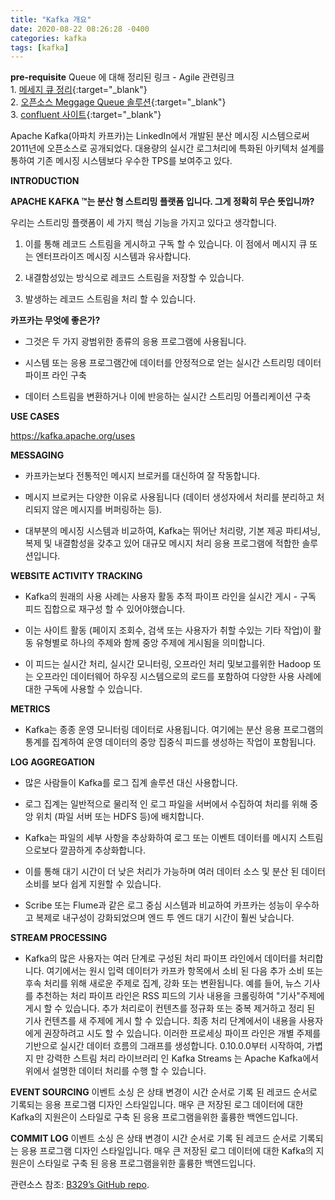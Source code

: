 ```yaml
---
title: "Kafka 개요"
date: 2020-08-22 08:26:28 -0400
categories: kafka
tags: [kafka]
---
```


__pre-requisite__
    Queue 에 대해 정리된 링크
    - Agile 관련링크  
    1. [메세지 큐 정리](https://shortstories.gitbooks.io/studybook/content/message_queue_c815_b9ac.html "alt text"){:target="_blank"}  
    2. [오픈소스 Meggage Queue 솔루션](https://kanilog.com/entry/%EC%98%A4%ED%94%88%EC%86%8C%EC%8A%A4-Message-Queue-%EC%86%94%EB%A3%A8%EC%85%98 "alt text"){:target="_blank"}  
    3. [confluent 사이트](https://www.confluent.io/ "alt text"){:target="_blank"}  
    

Apache Kafka(아파치 카프카)는 LinkedIn에서 개발된 분산 메시징 시스템으로써 2011년에 오픈소스로 공개되었다.
대용량의 실시간 로그처리에 특화된 아키텍처 설계를 통하여 기존 메시징 시스템보다 우수한 TPS를 보여주고 있다.

**INTRODUCTION**

**APACHE KAFKA ™는 분산 형 스트리밍 플랫폼 입니다. 그게 정확히 무슨 뜻입니까?**

우리는 스트리밍 플랫폼이 세 가지 핵심 기능을 가지고 있다고 생각합니다.

1. 이를 통해 레코드 스트림을 게시하고 구독 할 수 있습니다. 이 점에서 메시지 큐 또는 엔터프라이즈 메시징 시스템과 유사합니다.

2. 내결함성있는 방식으로 레코드 스트림을 저장할 수 있습니다.

3. 발생하는 레코드 스트림을 처리 할 수 있습니다.

**카프카는 무엇에 좋은가?**

 - 그것은 두 가지 광범위한 종류의 응용 프로그램에 사용됩니다.

 - 시스템 또는 응용 프로그램간에 데이터를 안정적으로 얻는 실시간 스트리밍 데이터 파이프 라인 구축

 - 데이터 스트림을 변환하거나 이에 반응하는 실시간 스트리밍 어플리케이션 구축

**USE CASES**

https://kafka.apache.org/uses

**MESSAGING**
 - 카프카는보다 전통적인 메시지 브로커를 대신하여 잘 작동합니다.

 - 메시지 브로커는 다양한 이유로 사용됩니다 (데이터 생성자에서 처리를 분리하고 처리되지 않은 메시지를 버퍼링하는 등).

 - 대부분의 메시징 시스템과 비교하여, Kafka는 뛰어난 처리량, 기본 제공 파티셔닝, 복제 및 내결함성을 갖추고 있어 대규모 메시지 처리 응용 프로그램에 적합한 솔루션입니다.

**WEBSITE ACTIVITY TRACKING**
 - Kafka의 원래의 사용 사례는 사용자 활동 추적 파이프 라인을 실시간 게시 - 구독 피드 집합으로 재구성 할 수 있어야했습니다.

 - 이는 사이트 활동 (페이지 조회수, 검색 또는 사용자가 취할 수있는 기타 작업)이 활동 유형별로 하나의 주제와 함께 중앙 주제에 게시됨을 의미합니다.

 - 이 피드는 실시간 처리, 실시간 모니터링, 오프라인 처리 및보고를위한 Hadoop 또는 오프라인 데이터웨어 하우징 시스템으로의 로드를 포함하여 다양한 사용 사례에 대한 구독에 사용할 수 있습니다.

**METRICS**

 - Kafka는 종종 운영 모니터링 데이터로 사용됩니다. 여기에는 분산 응용 프로그램의 통계를 집계하여 운영 데이터의 중앙 집중식 피드를 생성하는 작업이 포함됩니다.

**LOG AGGREGATION**

 - 많은 사람들이 Kafka를 로그 집계 솔루션 대신 사용합니다.

 - 로그 집계는 일반적으로 물리적 인 로그 파일을 서버에서 수집하여 처리를 위해 중앙 위치 (파일 서버 또는 HDFS 등)에 배치합니다.

 - Kafka는 파일의 세부 사항을 추상화하여 로그 또는 이벤트 데이터를 메시지 스트림으로보다 깔끔하게 추상화합니다.

 - 이를 통해 대기 시간이 더 낮은 처리가 가능하며 여러 데이터 소스 및 분산 된 데이터 소비를 보다 쉽게 지원할 수 있습니다.

 - Scribe 또는 Flume과 같은 로그 중심 시스템과 비교하여 카프카는 성능이 우수하고 복제로 내구성이 강화되었으며 엔드 투 엔드 대기 시간이 훨씬 낮습니다.

**STREAM PROCESSING**

 - Kafka의 많은 사용자는 여러 단계로 구성된 처리 파이프 라인에서 데이터를 처리합니다. 여기에서는 원시 입력 데이터가 카프카 항목에서 소비 된 다음 추가 소비 또는 후속 처리를 위해 새로운 주제로 집계, 강화 또는 변환됩니다. 예를 들어, 뉴스 기사를 추천하는 처리 파이프 라인은 RSS 피드의 기사 내용을 크롤링하여 "기사"주제에 게시 할 수 있습니다. 추가 처리로이 컨텐츠를 정규화 또는 중복 제거하고 정리 된 기사 컨텐츠를 새 주제에 게시 할 수 있습니다. 최종 처리 단계에서이 내용을 사용자에게 권장하려고 시도 할 수 있습니다. 이러한 프로세싱 파이프 라인은 개별 주제를 기반으로 실시간 데이터 흐름의 그래프를 생성합니다. 0.10.0.0부터 시작하여, 가볍지 만 강력한 스트림 처리 라이브러리 인 Kafka Streams 는 Apache Kafka에서 위에서 설명한 데이터 처리를 수행 할 수 있습니다.

**EVENT SOURCING**
이벤트 소싱 은 상태 변경이 시간 순서로 기록 된 레코드 순서로 기록되는 응용 프로그램 디자인 스타일입니다. 매우 큰 저장된 로그 데이터에 대한 Kafka의 지원은이 스타일로 구축 된 응용 프로그램을위한 훌륭한 백엔드입니다.

**COMMIT LOG**
이벤트 소싱 은 상태 변경이 시간 순서로 기록 된 레코드 순서로 기록되는 응용 프로그램 디자인 스타일입니다. 매우 큰 저장된 로그 데이터에 대한 Kafka의 지원은이 스타일로 구축 된 응용 프로그램을위한 훌륭한 백엔드입니다.

관련소스 참조: [B329’s GitHub repo][jekyll-gh].

[jekyll-docs]: https://jekyllrb.com/docs/home
[jekyll-gh]:   https://github.com/b329/springboot2.git
[jekyll-talk]: https://talk.jekyllrb.com/
